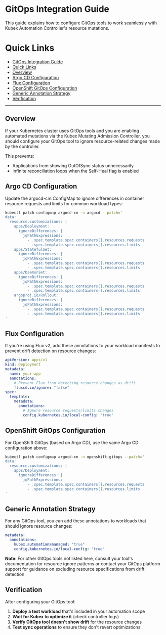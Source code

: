 # GitOps Integration Guide

This guide explains how to configure GitOps tools to work seamlessly with Kubex Automation Controller's resource mutations.

# Quick Links

- [GitOps Integration Guide](#gitops-integration-guide)
- [Quick Links](#quick-links)
- [Overview](#overview)
- [Argo CD Configuration](#argo-cd-configuration)
- [Flux Configuration](#flux-configuration)
- [OpenShift GitOps Configuration](#openshift-gitops-configuration)
- [Generic Annotation Strategy](#generic-annotation-strategy)
- [Verification](#verification)

---

## Overview

If your Kubernetes cluster uses GitOps tools and you are enabling automated mutations via the Kubex Mutating Admission Controller, you should configure your GitOps tool to ignore resource-related changes made by the controller.

This prevents:
- Applications from showing OutOfSync status unnecessarily
- Infinite reconciliation loops when the Self-Heal flag is enabled

## Argo CD Configuration

Update the argocd-cm ConfigMap to ignore differences in container resource requests and limits for common workload types:

```bash
kubectl patch configmap argocd-cm -n argocd --patch='
data:
  resource.customizations: |
    apps/Deployment:
      ignoreDifferences: |
        jqPathExpressions:
          - .spec.template.spec.containers[].resources.requests
          - .spec.template.spec.containers[].resources.limits
    apps/StatefulSet:
      ignoreDifferences: |
        jqPathExpressions:
          - .spec.template.spec.containers[].resources.requests
          - .spec.template.spec.containers[].resources.limits
    apps/DaemonSet:
      ignoreDifferences: |
        jqPathExpressions:
          - .spec.template.spec.containers[].resources.requests
          - .spec.template.spec.containers[].resources.limits
    argoproj.io/Rollout:
      ignoreDifferences: |
        jqPathExpressions:
          - .spec.template.spec.containers[].resources.requests
          - .spec.template.spec.containers[].resources.limits
'
```

## Flux Configuration

If you're using Flux v2, add these annotations to your workload manifests to prevent drift detection on resource changes:

```yaml
apiVersion: apps/v1
kind: Deployment
metadata:
  name: your-app
  annotations:
    # Prevent Flux from detecting resource changes as drift
    fluxcd.io/ignore: "false"
spec:
  template:
    metadata:
      annotations:
        # Ignore resource requests/limits changes
        config.kubernetes.io/local-config: "true"
```

## OpenShift GitOps Configuration

For OpenShift GitOps (based on Argo CD), use the same Argo CD configuration above:

```bash
kubectl patch configmap argocd-cm -n openshift-gitops --patch='
data:
  resource.customizations: |
    apps/Deployment:
      ignoreDifferences: |
        jqPathExpressions:
          - .spec.template.spec.containers[].resources.requests
          - .spec.template.spec.containers[].resources.limits
'
```

## Generic Annotation Strategy

For any GitOps tool, you can add these annotations to workloads that should ignore resource changes:

```yaml
metadata:
  annotations:
    kubex.automation/managed: "true"
    config.kubernetes.io/local-config: "true"
```

**Note**: For other GitOps tools not listed here, consult your tool's documentation for resource ignore patterns or contact your GitOps platform support for guidance on excluding resource specifications from drift detection.

## Verification

After configuring your GitOps tool:

1. **Deploy a test workload** that's included in your automation scope
2. **Wait for Kubex to optimize it** (check controller logs)
3. **Verify GitOps tool doesn't show drift** for the resource changes
4. **Test sync operations** to ensure they don't revert optimizations